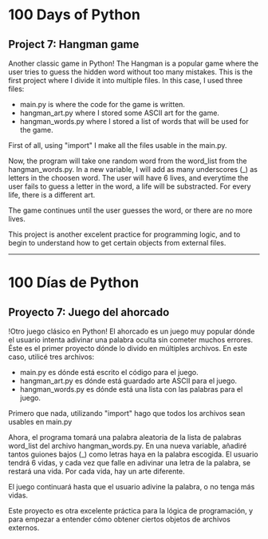 # 100 Days of Python
## Project 7: Hangman game

Another classic game in Python!
The Hangman is a popular game where the user tries to guess the hidden word without too many mistakes.
This is the first project where I divide it into multiple files. In this case, I used three files:
* main.py is where the code for the game is written.
* hangman_art.py where I stored some ASCII art for the game.
* hangman_words.py where I stored a list of words that will be used for the game.

First of all, using "import" I make all the files usable in the main.py.

Now, the program will take one random word from the word_list from the hangman_words.py. In a new variable, I will add as many underscores (_) as letters in the choosen word.
The user will have 6 lives, and everytime the user fails to guess a letter in the word, a life will be substracted. For every life, there is a different art.

The game continues until the user guesses the word, or there are no more lives.

This project is another excelent practice for programming logic, and to begin to understand how to get certain objects from external files.

---------------------------------------------------------------------------------------------------------------------------------------------------------------------------------

# 100 Días de Python
## Proyecto 7: Juego del ahorcado

!Otro juego clásico en Python!
El ahorcado es un juego muy popular dónde el usuario intenta adivinar una palabra oculta sin cometer muchos errores.
Éste es el primer proyecto dónde lo divido en múltiples archivos. En este caso, utilicé tres archivos:
* main.py es dónde está escrito el código para el juego.
* hangman_art.py es dónde está guardado arte ASCII para el juego.
* hangman_words.py es dónde está una lista con las palabras para el juego.

Primero que nada, utilizando "import" hago que todos los archivos sean usables en main.py

Ahora, el programa tomará una palabra aleatoria de la lista de palabras word_list del archivo hangman_words.py. En una nueva variable, añadiré tantos guiones bajos (_) como letras haya en la palabra escogida.
El usuario tendrá 6 vidas, y cada vez que falle en adivinar una letra de la palabra, se restará una vida. Por cada vida, hay un arte diferente.

El juego continuará hasta que el usuario adivine la palabra, o no tenga más vidas.

Este proyecto es otra excelente práctica para la lógica de programación, y para empezar a entender cómo obtener ciertos objetos de archivos externos.
